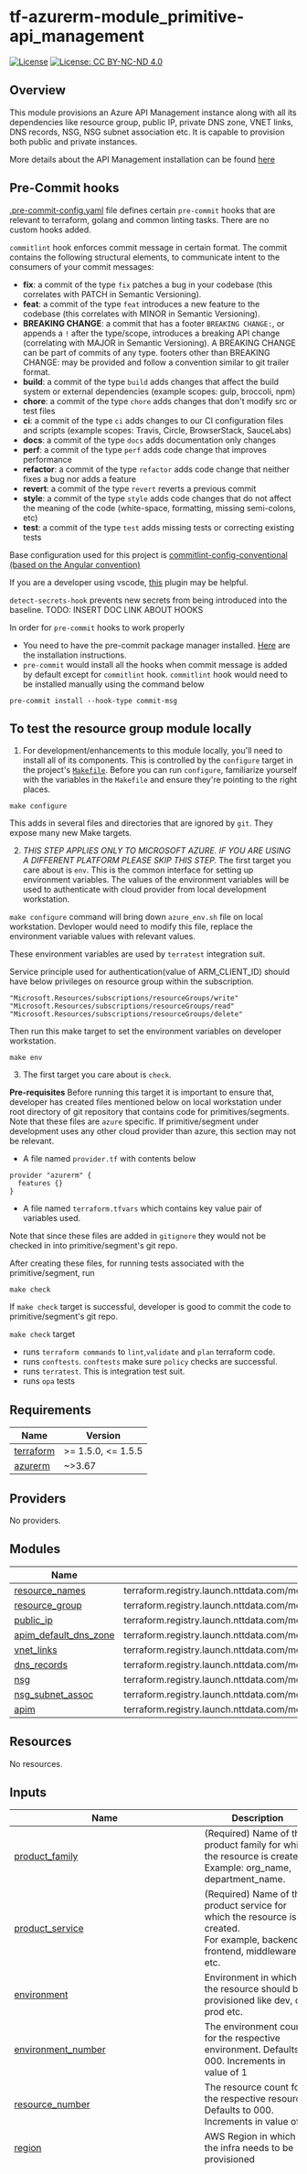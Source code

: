 # tf-azurerm-module_primitive-api_management

[![License](https://img.shields.io/badge/License-Apache_2.0-blue.svg)](https://opensource.org/licenses/Apache-2.0)
[![License: CC BY-NC-ND 4.0](https://img.shields.io/badge/License-CC_BY--NC--ND_4.0-lightgrey.svg)](https://creativecommons.org/licenses/by-nc-nd/4.0/)

## Overview

This module provisions an Azure API Management instance along with all its dependencies like resource group, public IP,
private DNS zone, VNET links, DNS records, NSG, NSG subnet association etc. It is capable to provision both public and private instances.

More details about the API Management installation can be found [here](./resources/README.md)

## Pre-Commit hooks

[.pre-commit-config.yaml](.pre-commit-config.yaml) file defines certain `pre-commit` hooks that are relevant to terraform, golang and common linting tasks. There are no custom hooks added.

`commitlint` hook enforces commit message in certain format. The commit contains the following structural elements, to communicate intent to the consumers of your commit messages:

- **fix**: a commit of the type `fix` patches a bug in your codebase (this correlates with PATCH in Semantic Versioning).
- **feat**: a commit of the type `feat` introduces a new feature to the codebase (this correlates with MINOR in Semantic Versioning).
- **BREAKING CHANGE**: a commit that has a footer `BREAKING CHANGE:`, or appends a `!` after the type/scope, introduces a breaking API change (correlating with MAJOR in Semantic Versioning). A BREAKING CHANGE can be part of commits of any type.
footers other than BREAKING CHANGE: <description> may be provided and follow a convention similar to git trailer format.
- **build**: a commit of the type `build` adds changes that affect the build system or external dependencies (example scopes: gulp, broccoli, npm)
- **chore**: a commit of the type `chore` adds changes that don't modify src or test files
- **ci**: a commit of the type `ci` adds changes to our CI configuration files and scripts (example scopes: Travis, Circle, BrowserStack, SauceLabs)
- **docs**: a commit of the type `docs` adds documentation only changes
- **perf**: a commit of the type `perf` adds code change that improves performance
- **refactor**: a commit of the type `refactor` adds code change that neither fixes a bug nor adds a feature
- **revert**: a commit of the type `revert` reverts a previous commit
- **style**: a commit of the type `style` adds code changes that do not affect the meaning of the code (white-space, formatting, missing semi-colons, etc)
- **test**: a commit of the type `test` adds missing tests or correcting existing tests

Base configuration used for this project is [commitlint-config-conventional (based on the Angular convention)](https://github.com/conventional-changelog/commitlint/tree/master/@commitlint/config-conventional#type-enum)

If you are a developer using vscode, [this](https://marketplace.visualstudio.com/items?itemName=joshbolduc.commitlint) plugin may be helpful.

`detect-secrets-hook` prevents new secrets from being introduced into the baseline. TODO: INSERT DOC LINK ABOUT HOOKS

In order for `pre-commit` hooks to work properly

- You need to have the pre-commit package manager installed. [Here](https://pre-commit.com/#install) are the installation instructions.
- `pre-commit` would install all the hooks when commit message is added by default except for `commitlint` hook. `commitlint` hook would need to be installed manually using the command below

```
pre-commit install --hook-type commit-msg
```

## To test the resource group module locally

1. For development/enhancements to this module locally, you'll need to install all of its components. This is controlled by the `configure` target in the project's [`Makefile`](./Makefile). Before you can run `configure`, familiarize yourself with the variables in the `Makefile` and ensure they're pointing to the right places.

```
make configure
```

This adds in several files and directories that are ignored by `git`. They expose many new Make targets.

2. _THIS STEP APPLIES ONLY TO MICROSOFT AZURE. IF YOU ARE USING A DIFFERENT PLATFORM PLEASE SKIP THIS STEP._ The first target you care about is `env`. This is the common interface for setting up environment variables. The values of the environment variables will be used to authenticate with cloud provider from local development workstation.

`make configure` command will bring down `azure_env.sh` file on local workstation. Devloper would need to modify this file, replace the environment variable values with relevant values.

These environment variables are used by `terratest` integration suit.

Service principle used for authentication(value of ARM_CLIENT_ID) should have below privileges on resource group within the subscription.

```
"Microsoft.Resources/subscriptions/resourceGroups/write"
"Microsoft.Resources/subscriptions/resourceGroups/read"
"Microsoft.Resources/subscriptions/resourceGroups/delete"
```

Then run this make target to set the environment variables on developer workstation.

```
make env
```

3. The first target you care about is `check`.

**Pre-requisites**
Before running this target it is important to ensure that, developer has created files mentioned below on local workstation under root directory of git repository that contains code for primitives/segments. Note that these files are `azure` specific. If primitive/segment under development uses any other cloud provider than azure, this section may not be relevant.

- A file named `provider.tf` with contents below

```
provider "azurerm" {
  features {}
}
```

- A file named `terraform.tfvars` which contains key value pair of variables used.

Note that since these files are added in `gitignore` they would not be checked in into primitive/segment's git repo.

After creating these files, for running tests associated with the primitive/segment, run

```
make check
```

If `make check` target is successful, developer is good to commit the code to primitive/segment's git repo.

`make check` target

- runs `terraform commands` to `lint`,`validate` and `plan` terraform code.
- runs `conftests`. `conftests` make sure `policy` checks are successful.
- runs `terratest`. This is integration test suit.
- runs `opa` tests
<!-- BEGINNING OF PRE-COMMIT-TERRAFORM DOCS HOOK -->
## Requirements

| Name | Version |
|------|---------|
| <a name="requirement_terraform"></a> [terraform](#requirement\_terraform) | >= 1.5.0, <= 1.5.5 |
| <a name="requirement_azurerm"></a> [azurerm](#requirement\_azurerm) | ~>3.67 |

## Providers

No providers.

## Modules

| Name | Source | Version |
|------|--------|---------|
| <a name="module_resource_names"></a> [resource\_names](#module\_resource\_names) | terraform.registry.launch.nttdata.com/module_library/resource_name/launch | ~> 1.0 |
| <a name="module_resource_group"></a> [resource\_group](#module\_resource\_group) | terraform.registry.launch.nttdata.com/module_primitive/resource_group/azurerm | ~> 1.0 |
| <a name="module_public_ip"></a> [public\_ip](#module\_public\_ip) | terraform.registry.launch.nttdata.com/module_primitive/public_ip/azurerm | ~> 1.0 |
| <a name="module_apim_default_dns_zone"></a> [apim\_default\_dns\_zone](#module\_apim\_default\_dns\_zone) | terraform.registry.launch.nttdata.com/module_primitive/private_dns_zone/azurerm | ~> 1.0 |
| <a name="module_vnet_links"></a> [vnet\_links](#module\_vnet\_links) | terraform.registry.launch.nttdata.com/module_primitive/private_dns_vnet_link/azurerm | ~> 1.0 |
| <a name="module_dns_records"></a> [dns\_records](#module\_dns\_records) | terraform.registry.launch.nttdata.com/module_primitive/private_dns_records/azurerm | ~> 1.0 |
| <a name="module_nsg"></a> [nsg](#module\_nsg) | terraform.registry.launch.nttdata.com/module_primitive/network_security_group/azurerm | ~> 1.0 |
| <a name="module_nsg_subnet_assoc"></a> [nsg\_subnet\_assoc](#module\_nsg\_subnet\_assoc) | terraform.registry.launch.nttdata.com/module_primitive/nsg_subnet_association/azurerm | ~> 1.0 |
| <a name="module_apim"></a> [apim](#module\_apim) | terraform.registry.launch.nttdata.com/module_primitive/api_management/azurerm | ~> 1.0 |

## Resources

No resources.

## Inputs

| Name | Description | Type | Default | Required |
|------|-------------|------|---------|:--------:|
| <a name="input_product_family"></a> [product\_family](#input\_product\_family) | (Required) Name of the product family for which the resource is created.<br>    Example: org\_name, department\_name. | `string` | `"dso"` | no |
| <a name="input_product_service"></a> [product\_service](#input\_product\_service) | (Required) Name of the product service for which the resource is created.<br>    For example, backend, frontend, middleware etc. | `string` | `"apim"` | no |
| <a name="input_environment"></a> [environment](#input\_environment) | Environment in which the resource should be provisioned like dev, qa, prod etc. | `string` | `"dev"` | no |
| <a name="input_environment_number"></a> [environment\_number](#input\_environment\_number) | The environment count for the respective environment. Defaults to 000. Increments in value of 1 | `string` | `"000"` | no |
| <a name="input_resource_number"></a> [resource\_number](#input\_resource\_number) | The resource count for the respective resource. Defaults to 000. Increments in value of 1 | `string` | `"000"` | no |
| <a name="input_region"></a> [region](#input\_region) | AWS Region in which the infra needs to be provisioned | `string` | `"eastus"` | no |
| <a name="input_resource_names_map"></a> [resource\_names\_map](#input\_resource\_names\_map) | A map of key to resource\_name that will be used by tf-launch-module\_library-resource\_name to generate resource names | <pre>map(object(<br>    {<br>      name       = string<br>      max_length = optional(number, 60)<br>    }<br>  ))</pre> | <pre>{<br>  "apim": {<br>    "max_length": 60,<br>    "name": "apim"<br>  },<br>  "key_vault": {<br>    "max_length": 24,<br>    "name": "kv"<br>  },<br>  "nsg": {<br>    "max_length": 60,<br>    "name": "nsg"<br>  },<br>  "public_ip": {<br>    "max_length": 60,<br>    "name": "pip"<br>  },<br>  "resource_group": {<br>    "max_length": 60,<br>    "name": "rg"<br>  }<br>}</pre> | no |
| <a name="input_resource_group_name"></a> [resource\_group\_name](#input\_resource\_group\_name) | Name of the resource group. If not specified, this module will create a resource group. | `string` | `null` | no |
| <a name="input_sku_name"></a> [sku\_name](#input\_sku\_name) | String consisting of two parts separated by an underscore. The fist part is the name, valid values include: Developer,<br>    Basic, Standard and Premium. The second part is the capacity. Default is Developer\_1. | `string` | `"Developer_1"` | no |
| <a name="input_publisher_name"></a> [publisher\_name](#input\_publisher\_name) | The name of publisher/company. | `string` | n/a | yes |
| <a name="input_publisher_email"></a> [publisher\_email](#input\_publisher\_email) | The email of publisher/company. | `string` | n/a | yes |
| <a name="input_additional_location"></a> [additional\_location](#input\_additional\_location) | List of the name of the Azure Region in which the API Management Service should be expanded to. | `list(map(string))` | `[]` | no |
| <a name="input_zones"></a> [zones](#input\_zones) | (Optional) Specifies a list of Availability Zones in which this API Management service should be located. Changing this<br>    forces a new API Management service to be created. Supported in Premium Tier. | `list(number)` | `[]` | no |
| <a name="input_certificate_configuration"></a> [certificate\_configuration](#input\_certificate\_configuration) | List of certificate configurations. The Certificate must be base encoded pfx or pem format. `certificate_password` can be null if<br>    not present. `store_name` can be `CertificateAuthority` or `Root`. | <pre>list(object({<br>    encoded_certificate  = string<br>    certificate_password = string<br>    store_name           = string<br>  }))</pre> | `[]` | no |
| <a name="input_client_certificate_enabled"></a> [client\_certificate\_enabled](#input\_client\_certificate\_enabled) | (Optional) Enforce a client certificate to be presented on each request to the gateway? This is only supported when SKU type is `Consumption`. | `bool` | `false` | no |
| <a name="input_gateway_disabled"></a> [gateway\_disabled](#input\_gateway\_disabled) | (Optional) Disable the gateway in main region? This is only supported when `additional_location` is set. | `bool` | `false` | no |
| <a name="input_min_api_version"></a> [min\_api\_version](#input\_min\_api\_version) | (Optional) The version which the control plane API calls to API Management service are limited with version equal to or newer than. | `string` | `null` | no |
| <a name="input_enable_http2"></a> [enable\_http2](#input\_enable\_http2) | Should HTTP/2 be supported by the API Management Service? | `bool` | `false` | no |
| <a name="input_management_hostname_configuration"></a> [management\_hostname\_configuration](#input\_management\_hostname\_configuration) | List of management hostname configurations | `list(map(string))` | `[]` | no |
| <a name="input_scm_hostname_configuration"></a> [scm\_hostname\_configuration](#input\_scm\_hostname\_configuration) | List of scm hostname configurations | `list(map(string))` | `[]` | no |
| <a name="input_proxy_hostname_configuration"></a> [proxy\_hostname\_configuration](#input\_proxy\_hostname\_configuration) | List of proxy hostname configurations | `list(map(string))` | `[]` | no |
| <a name="input_portal_hostname_configuration"></a> [portal\_hostname\_configuration](#input\_portal\_hostname\_configuration) | Legacy portal hostname configurations | `list(map(string))` | `[]` | no |
| <a name="input_developer_portal_hostname_configuration"></a> [developer\_portal\_hostname\_configuration](#input\_developer\_portal\_hostname\_configuration) | Developer portal hostname configurations | `list(map(string))` | `[]` | no |
| <a name="input_notification_sender_email"></a> [notification\_sender\_email](#input\_notification\_sender\_email) | Email address from which the notification will be sent | `string` | `null` | no |
| <a name="input_policy_configuration"></a> [policy\_configuration](#input\_policy\_configuration) | Map of policy configuration | `map(string)` | `{}` | no |
| <a name="input_public_network_access_enabled"></a> [public\_network\_access\_enabled](#input\_public\_network\_access\_enabled) | Should the API Management Service be accessible from the public internet?<br>    This option is applicable only to the Management plane, not the API gateway or Developer portal.<br>    It is required to be true on the creation.<br>    For sku=Developer/Premium and network\_type=Internal, it must be true.<br>    It can only be set to false if there is at least one approve private endpoint connection. | `bool` | `true` | no |
| <a name="input_enable_sign_in"></a> [enable\_sign\_in](#input\_enable\_sign\_in) | Should anonymous users be redirected to the sign in page? | `bool` | `false` | no |
| <a name="input_enable_sign_up"></a> [enable\_sign\_up](#input\_enable\_sign\_up) | Can users sign up on the development portal? | `bool` | `false` | no |
| <a name="input_terms_of_service_configuration"></a> [terms\_of\_service\_configuration](#input\_terms\_of\_service\_configuration) | Map of terms of service configuration | `list(map(string))` | <pre>[<br>  {<br>    "consent_required": false,<br>    "enabled": false,<br>    "text": ""<br>  }<br>]</pre> | no |
| <a name="input_security_configuration"></a> [security\_configuration](#input\_security\_configuration) | Map of security configuration | `map(string)` | `{}` | no |
| <a name="input_virtual_network_type"></a> [virtual\_network\_type](#input\_virtual\_network\_type) | The type of virtual network you want to use, valid values include: None, External, Internal.<br>    External and Internal are only supported in the SKUs - Premium and Developer | `string` | `"None"` | no |
| <a name="input_virtual_network_configuration"></a> [virtual\_network\_configuration](#input\_virtual\_network\_configuration) | The id(s) of the subnet(s) that will be used for the API Management. Required when virtual\_network\_type is External or Internal<br>    that is in the SKUs - Premium and Developer | `list(string)` | `[]` | no |
| <a name="input_additional_nsg_rules"></a> [additional\_nsg\_rules](#input\_additional\_nsg\_rules) | A list of additional NSG rules to be applied to the API Management subnet. Only applicable when virtual\_network\_type<br>    is External or Internal.<br>    Use `priority` > 105 to avoid conflicts with default rules. | <pre>list(object({<br>    name                       = string<br>    priority                   = number<br>    direction                  = string<br>    access                     = string<br>    protocol                   = string<br>    source_port_range          = string<br>    destination_port_range     = string<br>    source_address_prefix      = string<br>    destination_address_prefix = string<br>  }))</pre> | `[]` | no |
| <a name="input_identity_type"></a> [identity\_type](#input\_identity\_type) | Type of Managed Service Identity that should be configured on this API Management Service | `string` | `"SystemAssigned"` | no |
| <a name="input_identity_ids"></a> [identity\_ids](#input\_identity\_ids) | A list of IDs for User Assigned Managed Identity resources to be assigned. This is required when type is set to UserAssigned or SystemAssigned, UserAssigned. | `list(string)` | `[]` | no |
| <a name="input_dns_zone_suffix"></a> [dns\_zone\_suffix](#input\_dns\_zone\_suffix) | The DNS Zone suffix for APIM private DNS Zone. Default is `azure-api.net` for Public Cloud<br>    For gov cloud it may be different | `string` | `"azure-api.net"` | no |
| <a name="input_default_ttl"></a> [default\_ttl](#input\_default\_ttl) | The default TTL for the DNS Zone | `number` | `300` | no |
| <a name="input_additional_vnet_links"></a> [additional\_vnet\_links](#input\_additional\_vnet\_links) | A list of VNET IDs for which vnet links to be created with the private AKS cluster DNS Zone. Applicable only when network\_type=Internal | `map(string)` | `{}` | no |
| <a name="input_tags"></a> [tags](#input\_tags) | A mapping of tags to assign to the resource. | `map(string)` | `{}` | no |

## Outputs

| Name | Description |
|------|-------------|
| <a name="output_api_management_name"></a> [api\_management\_name](#output\_api\_management\_name) | The name of the API Management Service |
| <a name="output_api_management_id"></a> [api\_management\_id](#output\_api\_management\_id) | The ID of the API Management Service |
| <a name="output_api_management_additional_location"></a> [api\_management\_additional\_location](#output\_api\_management\_additional\_location) | Map listing gateway\_regional\_url and public\_ip\_addresses associated |
| <a name="output_api_management_gateway_url"></a> [api\_management\_gateway\_url](#output\_api\_management\_gateway\_url) | The URL of the Gateway for the API Management Service |
| <a name="output_api_management_gateway_regional_url"></a> [api\_management\_gateway\_regional\_url](#output\_api\_management\_gateway\_regional\_url) | The Region URL for the Gateway of the API Management Service |
| <a name="output_api_management_management_api_url"></a> [api\_management\_management\_api\_url](#output\_api\_management\_management\_api\_url) | The URL for the Management API associated with this API Management service |
| <a name="output_api_management_portal_url"></a> [api\_management\_portal\_url](#output\_api\_management\_portal\_url) | The URL for the Publisher Portal associated with this API Management service |
| <a name="output_api_management_public_ip_addresses"></a> [api\_management\_public\_ip\_addresses](#output\_api\_management\_public\_ip\_addresses) | The Public IP addresses of the API Management Service |
| <a name="output_api_management_private_ip_addresses"></a> [api\_management\_private\_ip\_addresses](#output\_api\_management\_private\_ip\_addresses) | The Private IP addresses of the API Management Service |
| <a name="output_api_management_scm_url"></a> [api\_management\_scm\_url](#output\_api\_management\_scm\_url) | The URL for the SCM Endpoint associated with this API Management service |
| <a name="output_api_management_identity"></a> [api\_management\_identity](#output\_api\_management\_identity) | The identity of the API Management |
| <a name="output_public_ip_address"></a> [public\_ip\_address](#output\_public\_ip\_address) | n/a |
| <a name="output_resource_group_name"></a> [resource\_group\_name](#output\_resource\_group\_name) | n/a |
<!-- END OF PRE-COMMIT-TERRAFORM DOCS HOOK -->
